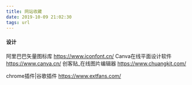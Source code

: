 ```yaml
---
title: 网站收藏
date: 2019-10-09 21:02:30
tags: url
---
```

#### 设计
阿里巴巴矢量图标库 https://www.iconfont.cn/
Canva在线平面设计软件 https://www.canva.cn/
创客贴_在线图片编辑器 https://www.chuangkit.com/

chrome插件|谷歌插件 https://www.extfans.com/